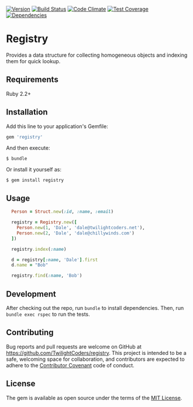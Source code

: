 [![Version      ](https://img.shields.io/gem/v/registry.svg?maxAge=2592000)](https://rubygems.org/gems/registry)
[![Build Status ](https://travis-ci.org/TwilightCoders/registry.svg)](https://travis-ci.org/TwilightCoders/registry)
[![Code Climate ](https://api.codeclimate.com/v1/badges/ada1b48a36d9389af15a/maintainability)](https://codeclimate.com/github/TwilightCoders/registry/maintainability)
[![Test Coverage](https://api.codeclimate.com/v1/badges/ada1b48a36d9389af15a/test_coverage)](https://codeclimate.com/github/TwilightCoders/registry/test_coverage)
[![Dependencies ](https://gemnasium.com/badges/github.com/TwilightCoders/registry.svg)](https://gemnasium.com/github.com/TwilightCoders/registry)

# Registry

Provides a data structure for collecting homogeneous objects and indexing them for quick lookup.

## Requirements
Ruby 2.2+

## Installation

Add this line to your application's Gemfile:

```ruby
gem 'registry'
```

And then execute:

    $ bundle

Or install it yourself as:

    $ gem install registry

## Usage

```ruby
  Person = Struct.new(:id, :name, :email)

  registry = Registry.new([
    Person.new(1, 'Dale', 'dale@twilightcoders.net'),
    Person.new(2, 'Dale', 'dale@chillywinds.com')
  ])

  registry.index(:name)

  d = registry[:name, 'Dale'].first
  d.name = "Bob"

  registry.find(:name, 'Bob')
```

## Development

After checking out the repo, run `bundle` to install dependencies. Then, run `bundle exec rspec` to run the tests.

## Contributing

Bug reports and pull requests are welcome on GitHub at https://github.com/TwilightCoders/registry. This project is intended to be a safe, welcoming space for collaboration, and contributors are expected to adhere to the [Contributor Covenant](http://contributor-covenant.org) code of conduct.

## License

The gem is available as open source under the terms of the [MIT License](http://opensource.org/licenses/MIT).
